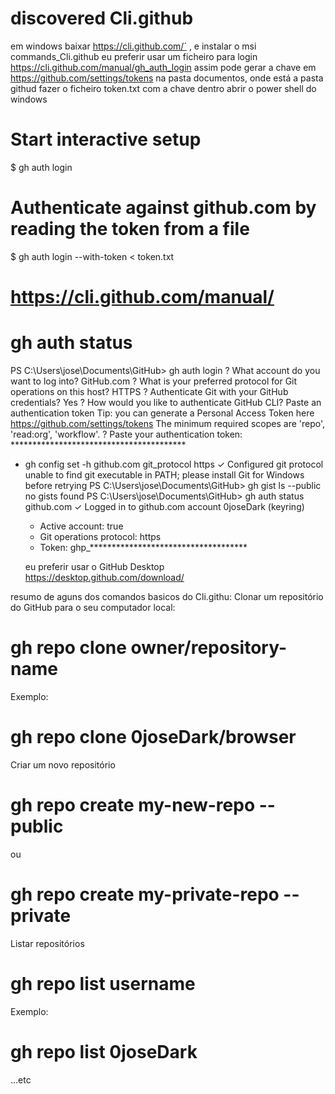 # discovered Cli.github
em windows baixar https://cli.github.com/´ , e instalar o msi
 commands_Cli.github
 eu preferir usar um ficheiro para login  https://cli.github.com/manual/gh_auth_login
 assim pode gerar a chave em https://github.com/settings/tokens
 na pasta documentos, onde está a pasta  githud fazer o ficheiro token.txt com a chave dentro
 abrir o power shell do windows
# Start interactive setup
$ gh auth login

# Authenticate against github.com by reading the token from a file
$ gh auth login --with-token < token.txt

# https://cli.github.com/manual/

# gh auth status

PS C:\Users\jose\Documents\GitHub> gh auth login
? What account do you want to log into? GitHub.com
? What is your preferred protocol for Git operations on this host? HTTPS
? Authenticate Git with your GitHub credentials? Yes
? How would you like to authenticate GitHub CLI? Paste an authentication token
Tip: you can generate a Personal Access Token here https://github.com/settings/tokens
The minimum required scopes are 'repo', 'read:org', 'workflow'.
? Paste your authentication token: ****************************************
- gh config set -h github.com git_protocol https
✓ Configured git protocol
unable to find git executable in PATH; please install Git for Windows before retrying
PS C:\Users\jose\Documents\GitHub> gh gist ls --public
no gists found
PS C:\Users\jose\Documents\GitHub> gh auth status
github.com
  ✓ Logged in to github.com account 0joseDark (keyring)
  - Active account: true
  - Git operations protocol: https
  - Token: ghp_************************************
  
  eu preferir usar o GitHub Desktop https://desktop.github.com/download/ 
  
resumo de aguns dos comandos basicos do Cli.githu: 
Clonar um repositório do GitHub para o seu computador local:
# gh repo clone owner/repository-name
Exemplo:
# gh repo clone 0joseDark/browser
Criar um novo repositório
# gh repo create my-new-repo --public
ou
# gh repo create my-private-repo --private
Listar repositórios
# gh repo list username
Exemplo:
# gh repo list 0joseDark
...etc

